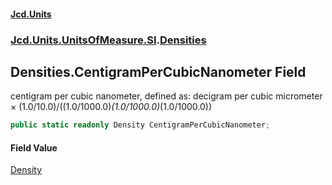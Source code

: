 #### [Jcd.Units](index.md 'index')
### [Jcd.Units.UnitsOfMeasure.SI](Jcd.Units.UnitsOfMeasure.SI.md 'Jcd.Units.UnitsOfMeasure.SI').[Densities](Densities.md 'Jcd.Units.UnitsOfMeasure.SI.Densities')

## Densities.CentigramPerCubicNanometer Field

centigram per cubic nanometer, defined as: decigram per cubic micrometer × (1.0/10.0)/((1.0/1000.0)*(1.0/1000.0)*(1.0/1000.0))

```csharp
public static readonly Density CentigramPerCubicNanometer;
```

#### Field Value
[Density](Density.md 'Jcd.Units.UnitTypes.Density')